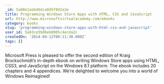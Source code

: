 ```yaml
---
_id: 5a88e1aebd6dca0d5f0d2a3e
title: Programming Windows Store Apps with HTML, CSS and JavaScript
url: http://www.microsoftvirtualacademy.com/ebooks
category: books
slug: 'programming-windows-store-apps-with-html-css-and-javascript'
user_id: 5a83ce59d6eb0005c4ecda2c
createdOn: '2014-04-12T09:11:30.000Z'
tags: []
---
```


Microsoft Press is pleased to offer the second edition of Kraig Brockschmidt’s in-depth ebook on writing Windows Store apps using HTML, CSS3, and JavaScript on the Windows 8.1 platform. The ebook includes 20 chapters and 4 appendices. We’re delighted to welcome you into a world of Windows Reimagined!
